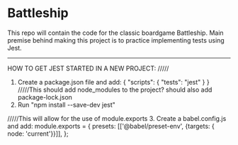 # Battleship
This repo will contain the code for the classic boardgame Battleship. Main premise behind making this project is to practice implementing tests using Jest.

-------------------------------------------------------------------------
HOW TO GET JEST STARTED IN A NEW PROJECT:
/////
1. Create a package.json file and add:
            {
               "scripts": {
                    "tests": "jest"
                }
            }
/////This should add node_modules to the project? should also add package-lock.json
2. Run "npm install --save-dev jest"

/////This will allow for the use of module.exports
3. Create a babel.config.js and add: 
        module.exports = {
            presets: [['@babel/preset-env', {targets: { node: 'current'}}]],
        };

